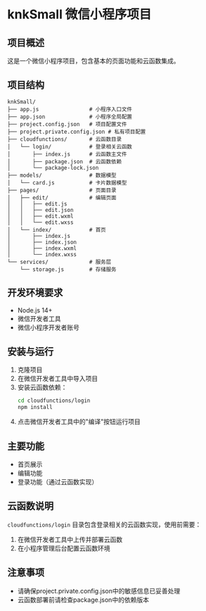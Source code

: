 # knkSmall 微信小程序项目

## 项目概述
这是一个微信小程序项目，包含基本的页面功能和云函数集成。

## 项目结构
```
knkSmall/
├── app.js                # 小程序入口文件
├── app.json              # 小程序全局配置
├── project.config.json   # 项目配置文件
├── project.private.config.json # 私有项目配置
├── cloudfunctions/       # 云函数目录
│   └── login/            # 登录相关云函数
│       ├── index.js      # 云函数主文件
│       ├── package.json  # 云函数依赖
│       └── package-lock.json
├── models/               # 数据模型
│   └── card.js           # 卡片数据模型
├── pages/                # 页面目录
│   ├── edit/             # 编辑页面
│   │   ├── edit.js
│   │   ├── edit.json
│   │   ├── edit.wxml
│   │   └── edit.wxss
│   └── index/            # 首页
│       ├── index.js
│       ├── index.json
│       ├── index.wxml
│       └── index.wxss
└── services/             # 服务层
    └── storage.js        # 存储服务
```

## 开发环境要求
- Node.js 14+
- 微信开发者工具
- 微信小程序开发者账号

## 安装与运行
1. 克隆项目
2. 在微信开发者工具中导入项目
3. 安装云函数依赖：
   ```bash
   cd cloudfunctions/login
   npm install
   ```
4. 点击微信开发者工具中的"编译"按钮运行项目

## 主要功能
- 首页展示
- 编辑功能
- 登录功能（通过云函数实现）

## 云函数说明
`cloudfunctions/login` 目录包含登录相关的云函数实现，使用前需要：
1. 在微信开发者工具中上传并部署云函数
2. 在小程序管理后台配置云函数环境

## 注意事项
- 请确保project.private.config.json中的敏感信息已妥善处理
- 云函数部署前请检查package.json中的依赖版本

